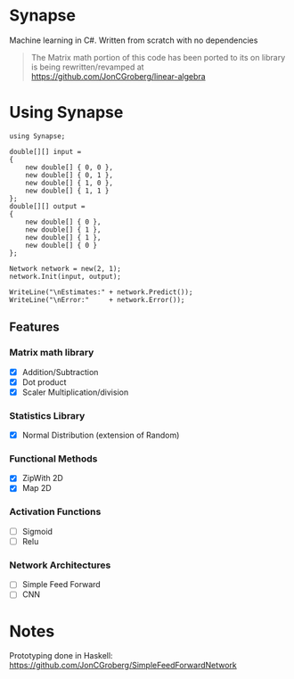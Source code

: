 # Synapse
Machine learning in C#. Written from scratch with no dependencies

> The Matrix math portion of this code has been ported to its on library is being rewritten/revamped at https://github.com/JonCGroberg/linear-algebra

# Using Synapse
```
using Synapse;

double[][] input =
{
    new double[] { 0, 0 },
    new double[] { 0, 1 },
    new double[] { 1, 0 },
    new double[] { 1, 1 }
};
double[][] output =
{
    new double[] { 0 },
    new double[] { 1 },
    new double[] { 1 },
    new double[] { 0 }
};

Network network = new(2, 1);
network.Init(input, output);

WriteLine("\nEstimates:" + network.Predict());
WriteLine("\nError:"     + network.Error());
```
## Features
### Matrix math library 
  - [x] Addition/Subtraction
  - [x] Dot product 
  - [x] Scaler Multiplication/division
### Statistics Library 
  - [x] Normal Distribution (extension of Random)
### Functional Methods
  - [x] ZipWith 2D
  - [x] Map 2D
### Activation Functions
  - [ ] Sigmoid
  - [ ] Relu
### Network Architectures
  - [ ] Simple Feed Forward
  - [ ] CNN

  # Notes
  Prototyping done in Haskell: https://github.com/JonCGroberg/SimpleFeedForwardNetwork
